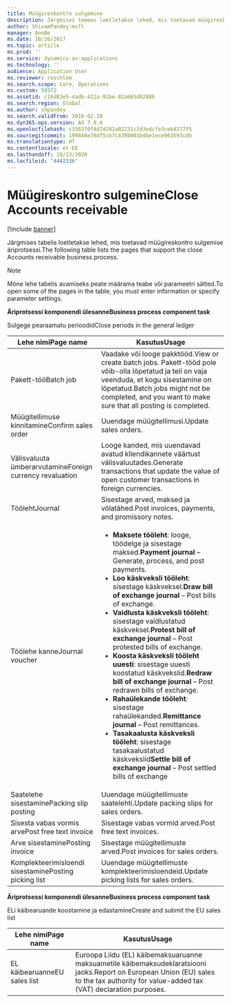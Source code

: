 ```yaml
---
title: Müügireskontro sulgemine
description: Järgmises teemas loetletakse lehed, mis toetavad müügireskontro sulgemise äriprotsessi.
author: ShivamPandey-msft
manager: AnnBe
ms.date: 10/26/2017
ms.topic: article
ms.prod: ''
ms.service: dynamics-ax-applications
ms.technology: ''
audience: Application User
ms.reviewer: roschlom
ms.search.scope: Core, Operations
ms.custom: 59372
ms.assetid: c18d83e5-4adb-422a-91be-82a665d8288b
ms.search.region: Global
ms.author: shpandey
ms.search.validFrom: 2016-02-28
ms.dyn365.ops.version: AX 7.0.0
ms.openlocfilehash: c3563f0f4d7d281a02231c1d3edcfe3ceb4277f5
ms.sourcegitcommit: 199848e78df5cb7c439b001bdbe1ece963593cdb
ms.translationtype: HT
ms.contentlocale: et-EE
ms.lasthandoff: 10/13/2020
ms.locfileid: "4442336"
---
```

# <a name="close-accounts-receivable"></a><span data-ttu-id="f7885-103">Müügireskontro sulgemine</span><span class="sxs-lookup"><span data-stu-id="f7885-103">Close Accounts receivable</span></span>

[!include [banner](../includes/banner.md)]

<span data-ttu-id="f7885-104">Järgmises tabelis loetletakse lehed, mis toetavad müügireskontro sulgemise äriprotsessi.</span><span class="sxs-lookup"><span data-stu-id="f7885-104">The following table lists the pages that support the close Accounts receivable business process.</span></span>

> [!NOTE] 
> <span data-ttu-id="f7885-105">Mõne lehe tabelis avamiseks peate määrama teabe või parameetri sätted.</span><span class="sxs-lookup"><span data-stu-id="f7885-105">To open some of the pages in the table, you must enter information or specify parameter settings.</span></span>

<span data-ttu-id="f7885-106">**Äriprotsessi komponendi ülesanne**</span><span class="sxs-lookup"><span data-stu-id="f7885-106">**Business process component task**</span></span>                   

<span data-ttu-id="f7885-107">Sulgege pearaamatu perioodid</span><span class="sxs-lookup"><span data-stu-id="f7885-107">Close periods in the general ledger</span></span>

| <span data-ttu-id="f7885-108">Lehe nimi</span><span class="sxs-lookup"><span data-stu-id="f7885-108">Page name</span></span>                            | <span data-ttu-id="f7885-109">Kasutus</span><span class="sxs-lookup"><span data-stu-id="f7885-109">Usage</span></span>                                                                                      |
|--------------------------------------|--------------------------------------------------------------------------------------------|
|<span data-ttu-id="f7885-110">Pakett-töö</span><span class="sxs-lookup"><span data-stu-id="f7885-110">Batch job</span></span>                             | <span data-ttu-id="f7885-111">Vaadake või looge pakktööd.</span><span class="sxs-lookup"><span data-stu-id="f7885-111">View or create batch jobs.</span></span> <span data-ttu-id="f7885-112">Pakett-tööd pole võib-olla lõpetatud ja teil on vaja veenduda, et kogu sisestamine on lõpetatud.</span><span class="sxs-lookup"><span data-stu-id="f7885-112">Batch jobs might not be completed, and you want to make sure that all posting is completed.</span></span>                                                                                                               |
|<span data-ttu-id="f7885-113">Müügitellimuse kinnitamine</span><span class="sxs-lookup"><span data-stu-id="f7885-113">Confirm sales order</span></span>                   | <span data-ttu-id="f7885-114">Uuendage müügitellimusi.</span><span class="sxs-lookup"><span data-stu-id="f7885-114">Update sales orders.</span></span>                                                                       |
|<span data-ttu-id="f7885-115">Välisvaluuta ümberarvutamine</span><span class="sxs-lookup"><span data-stu-id="f7885-115">Foreign currency revaluation</span></span>          | <span data-ttu-id="f7885-116">Looge kanded, mis uuendavad avatud kliendikannete väärtust välisvaluutades.</span><span class="sxs-lookup"><span data-stu-id="f7885-116">Generate transactions that update the value of open customer transactions in foreign currencies.</span></span>                                                                                                                         |
| <span data-ttu-id="f7885-117">Tööleht</span><span class="sxs-lookup"><span data-stu-id="f7885-117">Journal</span></span>                              | <span data-ttu-id="f7885-118">Sisestage arved, maksed ja võlatähed.</span><span class="sxs-lookup"><span data-stu-id="f7885-118">Post invoices, payments, and promissory notes.</span></span>                                             |
| <span data-ttu-id="f7885-119">Töölehe kanne</span><span class="sxs-lookup"><span data-stu-id="f7885-119">Journal voucher</span></span>                      |<ul><li><span data-ttu-id="f7885-120">**Maksete tööleht**: looge, töödelge ja sisestage maksed.</span><span class="sxs-lookup"><span data-stu-id="f7885-120">**Payment journal** – Generate, process, and post payments.</span></span></li><li><span data-ttu-id="f7885-121">**Loo käskveksli tööleht**: sisestage käskveksel.</span><span class="sxs-lookup"><span data-stu-id="f7885-121">**Draw bill of exchange journal** – Post bills of exchange.</span></span></li><li><span data-ttu-id="f7885-122">**Vaidlusta käskveksli tööleht**: sisestage vaidlustatud käskveksel.</span><span class="sxs-lookup"><span data-stu-id="f7885-122">**Protest bill of exchange journal** – Post protested bills of exchange.</span></span></li><li><span data-ttu-id="f7885-123">**Koosta käskveksli tööleht uuesti**: sisestage uuesti koostatud käskvekslid.</span><span class="sxs-lookup"><span data-stu-id="f7885-123">**Redraw bill of exchange journal** – Post redrawn bills of exchange.</span></span></li><li><span data-ttu-id="f7885-124">**Rahaülekande tööleht**: sisestage rahaülekanded.</span><span class="sxs-lookup"><span data-stu-id="f7885-124">**Remittance journal** – Post remittances.</span></span></li><li><span data-ttu-id="f7885-125">**Tasakaalusta käskveksli tööleht**: sisestage tasakaalustatud käskvekslid</span><span class="sxs-lookup"><span data-stu-id="f7885-125">**Settle bill of exchange journal** – Post settled bills of exchange</span></span></li></ul>                   |
| <span data-ttu-id="f7885-126">Saatelehe sisestamine</span><span class="sxs-lookup"><span data-stu-id="f7885-126">Packing slip posting</span></span>                 | <span data-ttu-id="f7885-127">Uuendage müügitellimuste saatelehti.</span><span class="sxs-lookup"><span data-stu-id="f7885-127">Update packing slips for sales orders.</span></span>                                                     |
| <span data-ttu-id="f7885-128">Sisesta vabas vormis arve</span><span class="sxs-lookup"><span data-stu-id="f7885-128">Post free text invoice</span></span>               | <span data-ttu-id="f7885-129">Sisestage vabas vormid arved.</span><span class="sxs-lookup"><span data-stu-id="f7885-129">Post free text invoices.</span></span>                                                                   |
| <span data-ttu-id="f7885-130">Arve sisestamine</span><span class="sxs-lookup"><span data-stu-id="f7885-130">Posting invoice</span></span>                      | <span data-ttu-id="f7885-131">Sisestage müügitellimuste arved.</span><span class="sxs-lookup"><span data-stu-id="f7885-131">Post invoices for sales orders.</span></span>                                                            |
| <span data-ttu-id="f7885-132">Komplekteerimisloendi sisestamine</span><span class="sxs-lookup"><span data-stu-id="f7885-132">Posting picking list</span></span>                 |<span data-ttu-id="f7885-133">Uuendage müügitellimuste komplekteerimisloendeid.</span><span class="sxs-lookup"><span data-stu-id="f7885-133">Update picking lists for sales orders.</span></span>                                                      |

<span data-ttu-id="f7885-134">**Äriprotsessi komponendi ülesanne**</span><span class="sxs-lookup"><span data-stu-id="f7885-134">**Business process component task**</span></span>   

<span data-ttu-id="f7885-135">ELi käibearuande koostamine ja edastamine</span><span class="sxs-lookup"><span data-stu-id="f7885-135">Create and submit the EU sales list</span></span>

| <span data-ttu-id="f7885-136">Lehe nimi</span><span class="sxs-lookup"><span data-stu-id="f7885-136">Page name</span></span>                            | <span data-ttu-id="f7885-137">Kasutus</span><span class="sxs-lookup"><span data-stu-id="f7885-137">Usage</span></span>                                                                                      |
|--------------------------------------|--------------------------------------------------------------------------------------------|
|<span data-ttu-id="f7885-138">EL käibearuanne</span><span class="sxs-lookup"><span data-stu-id="f7885-138">EU sales list</span></span>                         | <span data-ttu-id="f7885-139">Euroopa Liidu (EL) käibemaksuaruanne maksuametile käibemaksudeklaratsiooni jaoks.</span><span class="sxs-lookup"><span data-stu-id="f7885-139">Report on European Union (EU) sales to the tax authority for value-added tax (VAT) declaration purposes.</span></span>                                                                                                                           |






